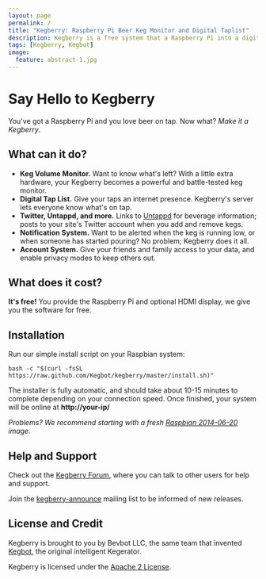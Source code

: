 ```yaml
---
layout: page
permalink: /
title: "Kegberry: Raspberry Pi Beer Keg Monitor and Digital Taplist"
description: Kegberry is a free system that a Raspberry Pi into a digital tap list and beer keg monitor.
tags: [Kegberry, Kegbot]
image:
  feature: abstract-1.jpg
---
```


# Say Hello to Kegberry

You've got a Raspberry Pi and you love beer on tap.  Now what? *Make it a
Kegberry*.

## What can it do?

* **Keg Volume Monitor.** Want to know what's left?  With a little extra
  hardware, your Kegberry becomes a powerful and battle-tested keg monitor.
* **Digital Tap List.**  Give your taps an internet presence.  Kegberry's
  server lets everyone know what's on tap.
* **Twitter, Untappd, and more.** Links to [Untappd](https://untappd.com/)
  for beverage information; posts to your site's Twitter account when you
  add and remove kegs.
* **Notification System.** Want to be alerted when the keg is running low,
  or when someone has started pouring?  No problem; Kegberry does it all.
* **Account System.** Give your friends and family access to your data, and
  enable privacy modes to keep others out.

<!-- <figure class="half">
  <img src="/images/image-filename-1.jpg" alt="">
  <img src="/images/image-filename-2.jpg" alt="">
</figure>
 -->

## What does it cost?

**It's free!** You provide the Raspberry Pi and optional HDMI display,
we give you the software for free.


## Installation

Run our simple install script on your Raspbian system:

```
bash -c "$(curl -fsSL https://raw.github.com/Kegbot/kegberry/master/install.sh)"
```

The installer is fully automatic, and should take about 10-15 minutes to complete
depending on your connection speed. Once finished, your system will be online at
**http://your-ip/**

*Problems? We recommend starting with a fresh
[Raspbian 2014-06-20](http://www.raspberrypi.org/downloads/) image.*


## Help and Support

Check out the [Kegberry Forum](http://forum.kegbot.org/discussions/kegbot-kegberry),
where you can talk to other users for help and support.

Join the [kegberry-announce](https://groups.google.com/forum/#!forum/kegberry-announce)
mailing list to be informed of new releases. 


## License and Credit

Kegberry is brought to you by Bevbot LLC, the same team that
invented [Kegbot](https://kegbot.org/), the original intelligent Kegerator.

Kegberry is licensed under the
[Apache 2 License](https://github.com/Kegbot/kegberry/blob/master/LICENSE.txt).